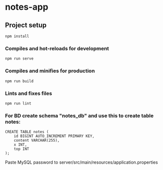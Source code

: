 # notes-app

## Project setup
```
npm install
```

### Compiles and hot-reloads for development
```
npm run serve
```

### Compiles and minifies for production
```
npm run build
```

### Lints and fixes files
```
npm run lint
```

### For BD create schema "notes_db" and use this to create table notes:
```
CREATE TABLE notes (
    id BIGINT AUTO_INCREMENT PRIMARY KEY,
    content VARCHAR(255),
    x INT,
    top INT
);
```
Paste MySQL password to server/src/main/resources/application.properties
